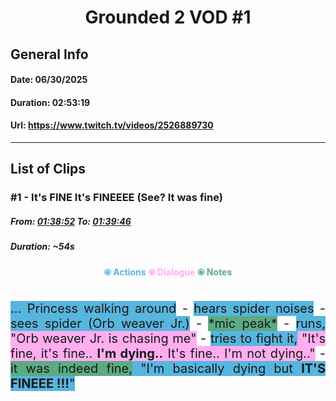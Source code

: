 # <center>Grounded 2 VOD #1</center>

## General Info
#### Date: 06/30/2025
#### Duration: 02:53:19
#### Url: https://www.twitch.tv/videos/2526889730

---

## List of Clips

### #1 - It's FINE It's FINEEEE (See? It was fine)
##### From: [01:38:52](https://www.twitch.tv/videos/2526889730?t=1h38m52s) To: [01:39:46](https://www.twitch.tv/videos/2526889730?t=1h39m46s)
##### Duration: ~54s

<center><span style="color: #57B5DE; font-weight: bold;">⦿ Actions</span> <span style="color: #FFADEE; font-weight: bold;">⦿ Dialogue</span> <span style="color: #5CAB83; font-weight: bold;">⦿ Notes</span></center>
<br>

<p style="text-align: justify; font-size: 15pt;"><span style="background: #57B5DE">... Princess walking around</span> - <span style="background: #57B5DE">hears spider noises</span> - <span style="background: #57B5DE">sees spider (Orb weaver Jr.)</span> - <span style="background: #5CAB83">*mic peak*</span> - <span style="background: #57B5DE">runs, </span><span style="background: #FFADEE">"Orb weaver Jr. is chasing me"</span> - <span style="background: #57B5DE">tries to fight it,</span><span style="background: #FFADEE"> "It's fine, it's fine.. <strong>I'm dying..</strong> It's fine.. I'm not dying.."</span> - <span style="background: #5CAB83">it was indeed fine,</span><span style="background: #57B5DE"> "I'm basically dying but <strong>IT'S FINEEE !!!</strong>"</span></p>


